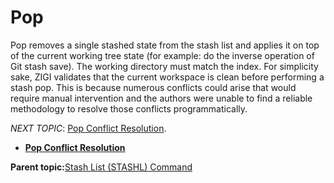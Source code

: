 # Pop

Pop removes a single stashed state from the stash list and applies it on top of the current working tree state \(for example: do the inverse operation of Git stash save\). The working directory must match the index. For simplicity sake, ZIGI validates that the current workspace is clean before performing a stash pop. This is because numerous conflicts could arise that would require manual intervention and the authors were unable to find a reliable methodology to resolve those conflicts programmatically.

*NEXT TOPIC*: [Pop Conflict Resolution](r_pop_conflict_resolution.md).

-   **[Pop Conflict Resolution](r_pop_conflict_resolution.md)**  


**Parent topic:**[Stash List \(STASHL\) Command](r_stash_list.md)

